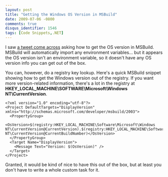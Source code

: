 ```yaml
---
layout: post
title: "Getting the Windows OS Version in MSBuild"
date: 2009-07-06 -0800
comments: true
disqus_identifier: 1546
tags: [Code Snippets,.NET]
---
```

I saw [a tweet come
across](http://twitter.com/chadmyers/status/2502153625) asking how to
get the OS version in MSBuild. MSBuild will automatically import any
environment variables... but it appears the OS version isn't an
environment variable, so it doesn't have any OS version info you can get
out of the box.

You can, however, do a registry key lookup. Here's a quick MSBuild
snippet showing how to get the Windows version out of the registry. If
you want more version-related information, there's a lot in the registry
at **HKEY\_LOCAL\_MACHINE\\SOFTWARE\\Microsoft\\Windows
NT\\CurrentVersion**.

    <?xml version="1.0" encoding="utf-8"?>
    <Project DefaultTargets="DisplayVersion" xmlns="http://schemas.microsoft.com/developer/msbuild/2003">
      <PropertyGroup>
        <OsVersion>$(registry:HKEY_LOCAL_MACHINE\Software\Microsoft\Windows NT\CurrentVersion@CurrentVersion).$(registry:HKEY_LOCAL_MACHINE\Software\Microsoft\Windows NT\CurrentVersion@CurrentBuildNumber)</OsVersion>
      </PropertyGroup>
      <Target Name="DisplayVersion">
        <Message Text="Version: $(OsVersion)" />
      </Target>
    </Project>

Granted, it would be kind of nice to have this out of the box, but at
least you don't have to write a whole custom task for it.

